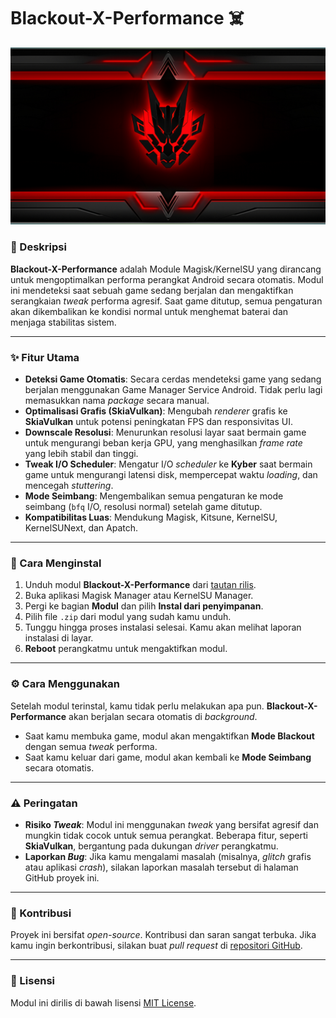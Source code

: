 # Blackout-X-Performance ☠️

![Blackout-X-Performance Banner](https://raw.githubusercontent.com/blackoutnextproject/Blackout-Project-Banner/main/Blackout-banner.jpg)

### 📄 Deskripsi

**Blackout-X-Performance** adalah Module Magisk/KernelSU yang dirancang untuk mengoptimalkan performa perangkat Android secara otomatis. Modul ini mendeteksi saat sebuah game sedang berjalan dan mengaktifkan serangkaian *tweak* performa agresif. Saat game ditutup, semua pengaturan akan dikembalikan ke kondisi normal untuk menghemat baterai dan menjaga stabilitas sistem.

---

### ✨ Fitur Utama

* **Deteksi Game Otomatis**: Secara cerdas mendeteksi game yang sedang berjalan menggunakan Game Manager Service Android. Tidak perlu lagi memasukkan nama *package* secara manual.
* **Optimalisasi Grafis (SkiaVulkan)**: Mengubah *renderer* grafis ke **SkiaVulkan** untuk potensi peningkatan FPS dan responsivitas UI.
* **Downscale Resolusi**: Menurunkan resolusi layar saat bermain game untuk mengurangi beban kerja GPU, yang menghasilkan *frame rate* yang lebih stabil dan tinggi.
* **Tweak I/O Scheduler**: Mengatur I/O *scheduler* ke **Kyber** saat bermain game untuk mengurangi latensi disk, mempercepat waktu *loading*, dan mencegah *stuttering*.
* **Mode Seimbang**: Mengembalikan semua pengaturan ke mode seimbang (`bfq` I/O, resolusi normal) setelah game ditutup.
* **Kompatibilitas Luas**: Mendukung Magisk, Kitsune, KernelSU, KernelSUNext, dan Apatch.

---

### 🚀 Cara Menginstal

1.  Unduh modul **Blackout-X-Performance** dari [tautan rilis](link_ke_rilis_github_mu).
2.  Buka aplikasi Magisk Manager atau KernelSU Manager.
3.  Pergi ke bagian **Modul** dan pilih **Instal dari penyimpanan**.
4.  Pilih file `.zip` dari modul yang sudah kamu unduh.
5.  Tunggu hingga proses instalasi selesai. Kamu akan melihat laporan instalasi di layar.
6.  **Reboot** perangkatmu untuk mengaktifkan modul.

---

### ⚙️ Cara Menggunakan

Setelah modul terinstal, kamu tidak perlu melakukan apa pun. **Blackout-X-Performance** akan berjalan secara otomatis di *background*.

* Saat kamu membuka game, modul akan mengaktifkan **Mode Blackout** dengan semua *tweak* performa.
* Saat kamu keluar dari game, modul akan kembali ke **Mode Seimbang** secara otomatis.

---

### ⚠️ Peringatan

* **Risiko *Tweak***: Modul ini menggunakan *tweak* yang bersifat agresif dan mungkin tidak cocok untuk semua perangkat. Beberapa fitur, seperti **SkiaVulkan**, bergantung pada dukungan *driver* perangkatmu.
* **Laporkan *Bug***: Jika kamu mengalami masalah (misalnya, *glitch* grafis atau aplikasi *crash*), silakan laporkan masalah tersebut di halaman GitHub proyek ini.

---

### 🤝 Kontribusi

Proyek ini bersifat *open-source*. Kontribusi dan saran sangat terbuka. Jika kamu ingin berkontribusi, silakan buat *pull request* di [repositori GitHub](link_ke_github_mu).

---

### 📜 Lisensi

Modul ini dirilis di bawah lisensi [MIT License](https://opensource.org/licenses/MIT).
